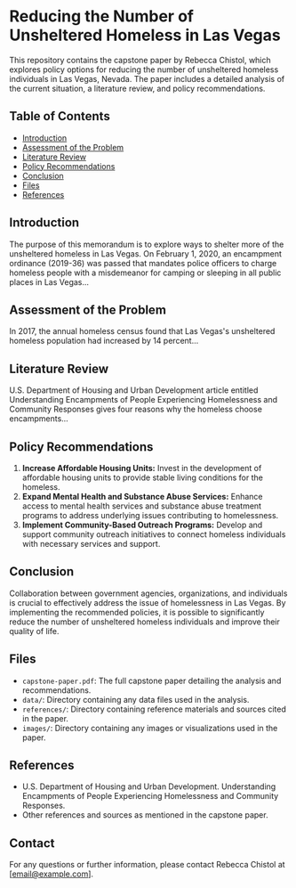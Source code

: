 # Reducing the Number of Unsheltered Homeless in Las Vegas

This repository contains the capstone paper by Rebecca Chistol, which explores policy options for reducing the number of unsheltered homeless individuals in Las Vegas, Nevada. The paper includes a detailed analysis of the current situation, a literature review, and policy recommendations.

## Table of Contents
- [Introduction](#introduction)
- [Assessment of the Problem](#assessment-of-the-problem)
- [Literature Review](#literature-review)
- [Policy Recommendations](#policy-recommendations)
- [Conclusion](#conclusion)
- [Files](#files)
- [References](#references)

## Introduction
The purpose of this memorandum is to explore ways to shelter more of the unsheltered homeless in Las Vegas. On February 1, 2020, an encampment ordinance (2019-36) was passed that mandates police officers to charge homeless people with a misdemeanor for camping or sleeping in all public places in Las Vegas...

## Assessment of the Problem
In 2017, the annual homeless census found that Las Vegas's unsheltered homeless population had increased by 14 percent...

## Literature Review
U.S. Department of Housing and Urban Development article entitled Understanding Encampments of People Experiencing Homelessness and Community Responses gives four reasons why the homeless choose encampments...

## Policy Recommendations
1. **Increase Affordable Housing Units:** Invest in the development of affordable housing units to provide stable living conditions for the homeless.
2. **Expand Mental Health and Substance Abuse Services:** Enhance access to mental health services and substance abuse treatment programs to address underlying issues contributing to homelessness.
3. **Implement Community-Based Outreach Programs:** Develop and support community outreach initiatives to connect homeless individuals with necessary services and support.

## Conclusion
Collaboration between government agencies, organizations, and individuals is crucial to effectively address the issue of homelessness in Las Vegas. By implementing the recommended policies, it is possible to significantly reduce the number of unsheltered homeless individuals and improve their quality of life.

## Files
- `capstone-paper.pdf`: The full capstone paper detailing the analysis and recommendations.
- `data/`: Directory containing any data files used in the analysis.
- `references/`: Directory containing reference materials and sources cited in the paper.
- `images/`: Directory containing any images or visualizations used in the paper.

## References
- U.S. Department of Housing and Urban Development. Understanding Encampments of People Experiencing Homelessness and Community Responses.
- Other references and sources as mentioned in the capstone paper.

## Contact
For any questions or further information, please contact Rebecca Chistol at [email@example.com].

